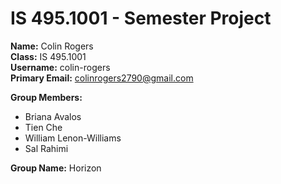 # IS 495.1001 - Semester Project  
**Name:** Colin Rogers  
**Class:** IS 495.1001  
**Username:** colin-rogers  
**Primary Email:** colinrogers2790@gmail.com

**Group Members:**
<ul>
  <li>Briana Avalos</li>
  <li>Tien Che</li>
  <li>William Lenon-Williams</li>
  <li>Sal Rahimi</li>
</ul>

**Group Name:** Horizon
